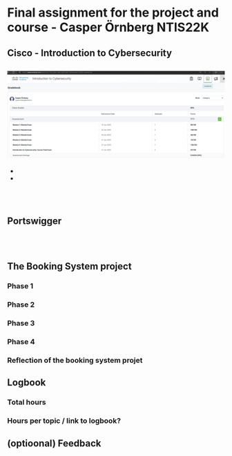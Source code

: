 # Final assignment for the project and course - Casper Örnberg NTIS22K 

## Cisco - Introduction to Cybersecurity
![cybersecurity - cisco](cisco.png)
-
-
-

<br>
<br>

## Portswigger

<br>
<br>

## The Booking System project
 
### Phase 1

### Phase 2

### Phase 3


### Phase 4

### Reflection of the booking system projet

## Logbook

### Total hours
### Hours per topic / link to logbook?

## (optioonal) Feedback
